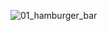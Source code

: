 ![01_hamburger_bar](https://github.com/ysolarh/OZ_class_backend/assets/109467066/c371f1ac-57d7-4449-a14f-de12195c1b55)
